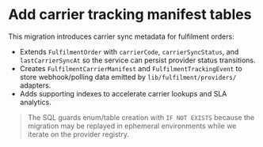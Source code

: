 # Add carrier tracking manifest tables

This migration introduces carrier sync metadata for fulfilment orders:

- Extends `FulfilmentOrder` with `carrierCode`, `carrierSyncStatus`, and `lastCarrierSyncAt` so the service can persist provider
  status transitions.
- Creates `FulfilmentCarrierManifest` and `FulfilmentTrackingEvent` to store webhook/polling data emitted by
  `lib/fulfilment/providers/` adapters.
- Adds supporting indexes to accelerate carrier lookups and SLA analytics.

> The SQL guards enum/table creation with `IF NOT EXISTS` because the migration may be replayed in ephemeral environments while we
> iterate on the provider registry.
